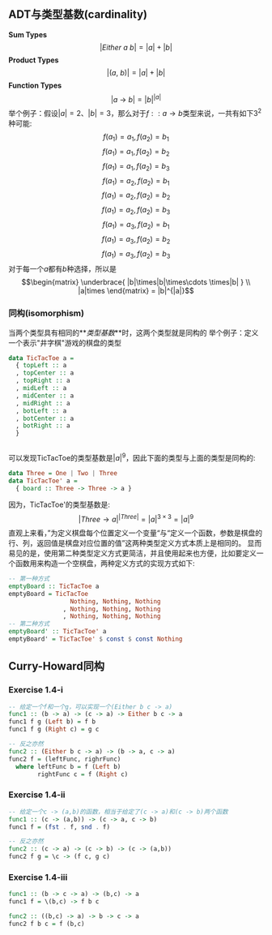 ## ADT与类型基数(cardinality)
__Sum Types__
$$|Either\ a\ b|=|a| + |b|$$
__Product Types__
$$|(a,\ b)| = |a| + |b|$$
__Function Types__
$$|a\ \to \ b| = |b|^{|a|}$$
举个例子：假设$|a|=2$、$|b|=3$，那么对于$f :: a \to b$类型来说，一共有如下$3^2$种可能:
$$f(a_1) = a_1, f(a_2)=b_1$$
$$f(a_1) = a_1, f(a_2)=b_2$$
$$f(a_1) = a_1, f(a_2)=b_3$$
$$f(a_1) = a_2, f(a_2)=b_1$$
$$f(a_1) = a_2, f(a_2)=b_2$$
$$f(a_1) = a_2, f(a_2)=b_3$$
$$f(a_1) = a_3, f(a_2)=b_1$$
$$f(a_1) = a_3, f(a_2)=b_2$$
$$f(a_1) = a_3, f(a_2)=b_3$$
对于每一个$a$都有$b$种选择，所以是
$$\begin{matrix} \underbrace{ |b|\times|b|\times\cdots \times|b| } \\ |a|times \end{matrix} = |b|^{|a|}$$
### 同构(isomorphism)
当两个类型具有相同的**_类型基数_**时，这两个类型就是同构的
举个例子：定义一个表示"井字棋"游戏的棋盘的类型
```haskell
data TicTacToe a = 
  { topLeft :: a
  , topCenter :: a
  , topRight :: a
  , midLeft :: a
  , midCenter :: a
  , midRight :: a
  , botLeft :: a
  , botCenter :: a
  , botRight :: a
  }
  
```
可以发现TicTacToe的类型基数是$|a|^9$，因此下面的类型与上面的类型是同构的:
```haskell
data Three = One | Two | Three
data TicTacToe' a = 
  { board :: Three -> Three -> a }
```
因为，TicTacToe'的类型基数是:
$$|Three \to a|^{|Three|} = |a|^{3 \times 3} = |a|^9$$
直观上来看，”为定义棋盘每个位置定义一个变量“与“定义一个函数，参数是棋盘的行、列，返回值是棋盘对应位置的值”这两种类型定义方式本质上是相同的。
显而易见的是，使用第二种类型定义方式更简洁，并且使用起来也方便，比如要定义一个函数用来构造一个空棋盘，两种定义方式的实现方式如下:
```haskell
-- 第一种方式
emptyBoard :: TicTacToe a
emptyBoard = TicTacToe 
                 Nothing, Nothing, Nothing
               , Nothing, Nothing, Nothing
               , Nothing, Nothing, Nothing
-- 第二种方式
emptyBoard' :: TicTacToe' a
emptyBoard' = TicTacToe' $ const $ const Nothing
```

## Curry-Howard同构
### Exercise 1.4-i
```haskell
-- 给定一个f和一个g，可以实现一个(Either b c -> a)
func1 :: (b -> a) -> (c -> a) -> Either b c -> a
func1 f g (Left b) = f b
func1 f g (Right c) = g c

-- 反之亦然
func2 :: (Either b c -> a) -> (b -> a, c -> a)
func2 f = (leftFunc, righrFunc)
  where leftFunc b = f (Left b)
        rightFunc c = f (Right c)
```

### Exercise 1.4-ii
```haskell
-- 给定一个c -> (a,b)的函数，相当于给定了(c -> a)和(c -> b)两个函数
func1 :: (c -> (a,b)) -> (c -> a, c -> b)
func1 f = (fst . f, snd . f) 

-- 反之亦然
func2 :: (c -> a) -> (c -> b) -> (c -> (a,b))
func2 f g = \c -> (f c, g c)
```

### Exercise 1.4-iii
```haskell
func1 :: (b -> c -> a) -> (b,c) -> a
func1 f = \(b,c) -> f b c

func2 :: ((b,c) -> a) -> b -> c -> a
func2 f b c = f (b,c)
```
